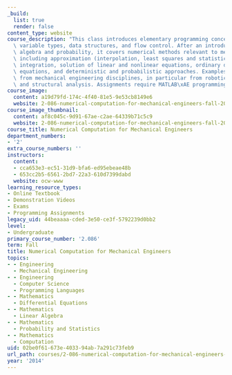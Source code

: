 ```yaml
---
_build:
  list: true
  render: false
content_type: website
course_description: "This class introduces elementary programming concepts including\
  \ variable types, data structures, and flow control. After an introduction to linear\
  \ algebra and probability, it covers numerical methods relevant to mechanical engineering,\
  \ including approximation (interpolation, least squares and statistical regression),\
  \ integration, solution of linear and nonlinear equations, ordinary differential\
  \ equations, and deterministic and probabilistic approaches. Examples are drawn\
  \ from mechanical engineering disciplines, in particular from robotics, dynamics,\
  \ and structural analysis. Assignments require MATLAB\xAE programming."
course_image:
  content: a19d79fd-174c-4f40-81e5-9e53cb8149e6
  website: 2-086-numerical-computation-for-mechanical-engineers-fall-2014
course_image_thumbnail:
  content: af8c045c-9d91-67ae-c2ae-64339b71c5c9
  website: 2-086-numerical-computation-for-mechanical-engineers-fall-2014
course_title: Numerical Computation for Mechanical Engineers
department_numbers:
- '2'
extra_course_numbers: ''
instructors:
  content:
  - cca653e3-ec51-31d9-bfa6-ed95ebeae48b
  - 653cc2b5-6561-2bd7-22a3-610d7399dabd
  website: ocw-www
learning_resource_types:
- Online Textbook
- Demonstration Videos
- Exams
- Programming Assignments
legacy_uid: 44beaaaa-cded-3e50-ce3f-5792239d0bb2
level:
- Undergraduate
primary_course_number: '2.086'
term: Fall
title: Numerical Computation for Mechanical Engineers
topics:
- - Engineering
  - Mechanical Engineering
- - Engineering
  - Computer Science
  - Programming Languages
- - Mathematics
  - Differential Equations
- - Mathematics
  - Linear Algebra
- - Mathematics
  - Probability and Statistics
- - Mathematics
  - Computation
uid: 02be0f61-673e-4033-94ab-7a291c73feb9
url_path: courses/2-086-numerical-computation-for-mechanical-engineers-fall-2014
year: '2014'
---
```

